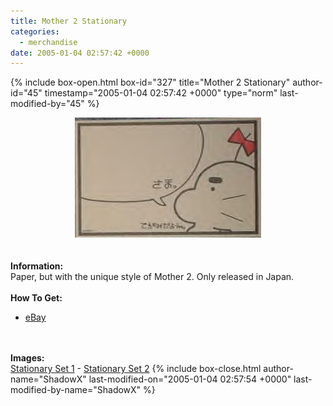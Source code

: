 ```yaml
---
title: Mother 2 Stationary
categories:
  - merchandise
date: 2005-01-04 02:57:42 +0000
---
```

{% include box-open.html box-id="327" title="Mother 2 Stationary" author-id="45" timestamp="2005-01-04 02:57:42 +0000" type="norm" last-modified-by="45" %}
	<center>
	<img src="/merchandise/images/m2_stat_title.jpg" border="0" alt="Mother 2 Stationary" />
	</center>
	<br /><br />
	<b>Information:</b>
	<br />
	Paper, but with the unique style of Mother 2. Only released in Japan.
	<br /><br />
	<b>How To Get:</b>
	<br />
	<ul>
	<li><a href="http://www.ebay.com">eBay</a></li>
	</ul>
	<br /><br />
	<b>Images:</b>
	<br />
	<a href="/merchandise/images/m2_stat1.jpg">Stationary Set 1</a> - <a href="/merchandise/images/m2_stat2.jpg">Stationary Set 2</a>
{% include box-close.html author-name="ShadowX" last-modified-on="2005-01-04 02:57:54 +0000" last-modified-by-name="ShadowX" %}
